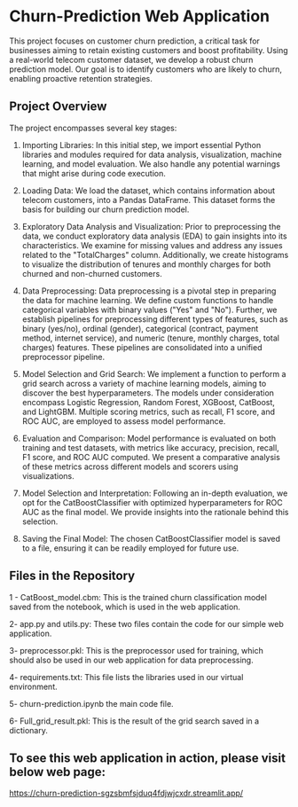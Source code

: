 # Churn-Prediction Web Application


This project focuses on customer churn prediction, a critical task for businesses aiming to retain existing customers and boost profitability. Using a real-world telecom customer dataset, we develop a robust churn prediction model. Our goal is to identify customers who are likely to churn, enabling proactive retention strategies.


## Project Overview

The project encompasses several key stages:

1. Importing Libraries:
In this initial step, we import essential Python libraries and modules required for data analysis, visualization, machine learning, and model evaluation. We also handle any potential warnings that might arise during code execution.

2. Loading Data:
We load the dataset, which contains information about telecom customers, into a Pandas DataFrame. This dataset forms the basis for building our churn prediction model.

3. Exploratory Data Analysis and Visualization:
Prior to preprocessing the data, we conduct exploratory data analysis (EDA) to gain insights into its characteristics. We examine for missing values and address any issues related to the "TotalCharges" column. Additionally, we create histograms to visualize the distribution of tenures and monthly charges for both churned and non-churned customers.

4. Data Preprocessing:
Data preprocessing is a pivotal step in preparing the data for machine learning. We define custom functions to handle categorical variables with binary values ("Yes" and "No"). Further, we establish pipelines for preprocessing different types of features, such as binary (yes/no), ordinal (gender), categorical (contract, payment method, internet service), and numeric (tenure, monthly charges, total charges) features. These pipelines are consolidated into a unified preprocessor pipeline.

5. Model Selection and Grid Search:
We implement a function to perform a grid search across a variety of machine learning models, aiming to discover the best hyperparameters. The models under consideration encompass Logistic Regression, Random Forest, XGBoost, CatBoost, and LightGBM. Multiple scoring metrics, such as recall, F1 score, and ROC AUC, are employed to assess model performance.

6. Evaluation and Comparison:
Model performance is evaluated on both training and test datasets, with metrics like accuracy, precision, recall, F1 score, and ROC AUC computed. We present a comparative analysis of these metrics across different models and scorers using visualizations.

7. Model Selection and Interpretation:
Following an in-depth evaluation, we opt for the CatBoostClassifier with optimized hyperparameters for ROC AUC as the final model. We provide insights into the rationale behind this selection.

8. Saving the Final Model:
The chosen CatBoostClassifier model is saved to a file, ensuring it can be readily employed for future use.


## Files in the Repository

1 - CatBoost_model.cbm: This is the trained churn classification model saved from the notebook, which is used in the web application.

2- app.py and utils.py: These two files contain the code for our simple web application.

3- preprocessor.pkl: This is the preprocessor used for training, which should also be used in our web application for data preprocessing.

4- requirements.txt: This file lists the libraries used in our virtual environment.

5- churn-prediction.ipynb the main code file.

6- Full_grid_result.pkl: This is the result of the grid search saved in a dictionary.



## To see this web application in action, please visit below web page:
https://churn-prediction-sgzsbmfsjduq4fdjwjcxdr.streamlit.app/
